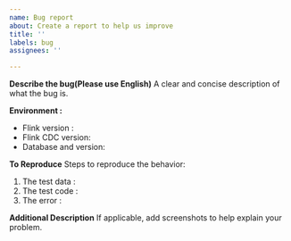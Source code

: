 ```yaml
---
name: Bug report
about: Create a report to help us improve
title: ''
labels: bug
assignees: ''

---
```


**Describe the bug(Please use English)**
A clear and concise description of what the bug is.

**Environment :**
 - Flink version :  
 - Flink CDC version: 
 - Database and version: 

**To Reproduce**
Steps to reproduce the behavior:
1. The test data :
2. The test code :
3. The error :

**Additional Description**
If applicable, add screenshots to help explain your problem.
